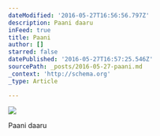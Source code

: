 ```yaml
---
dateModified: '2016-05-27T16:56:56.797Z'
description: Paani daaru
inFeed: true
title: Paani
author: []
starred: false
datePublished: '2016-05-27T16:57:25.546Z'
sourcePath: _posts/2016-05-27-paani.md
_context: 'http://schema.org'
_type: Article

---
```

![](https://the-grid-user-content.s3-us-west-2.amazonaws.com/cb6352c0-a6d2-4aa0-baf0-c19e26c63bf6.jpg)

Paani daaru